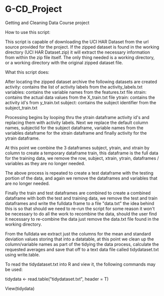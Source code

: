 # G-CD_Project
Getting and Cleaning Data Course project

How to use this script:

This script is capable of downloading the UCI HAR Dataset from the url source provided for the project.
If the zipped dataset is found in the working directory (UCI HAR Dataset.zip) it will extract the necessary information from within the zip file itself.  The only thing needed is a working directory, or a working directory with the original zipped dataset file.


What this script does:

After locating the zipped dataset archive the following datasets are created 
activity: contains the list of activity labels from the activity_labels.txt
variables: contains the variable names from the features.txt file
xtrain: contains the actual data values from the X_train.txt file
ytrain: contains the activity id's from y_train.txt
subject: contains the subject identifier from the subject_train.txt

Processing begins by looping thru the ytrain dataframe activity id's and replacing them with activity labels.
Next we replace the default column names, subjectid for the subject dataframe, variable names from the variables
dataframe for the xtrain dataframe and finally activity for the ytrain dataframe.  

At this point we combine the 3 dataframes subject, ytrain, and xtrain by column to create a temporary dataframe
train, this dataframe is the full data for the training data, we remove the row, subject, xtrain, ytrain,
dataframes / variables as they are no longer needed.

The above process is repeated to create a test dataframe with the testing portion of the data, and again we remove
the dataframes and variables that are no longer needed.

Finally the train and test dataframes are combined to create a combined dataframe with both the test and training 
data, we remove the test and train dataframes and write the fulldata frame to a file "data.txt" the idea behind
this is so that should we need to re-run the script for some reason it won't be necessary to do all the work to
recombine the data, should the user find it necessary to re-combine the data just remove the data.txt file 
found in the working directory.

From the fulldata we extract just the columns for the mean and standard deviation values storing that into a
datatable, at this point we clean up the column/variable names as part of the tidying the data process, calculate 
the requested averages and save that off to a text data file called tidydataset.txt using write.table.

To read the tidydataset.txt into R and view it, the following commands may be used:

tidydata <- read.table("tidydataset.txt", header = T)

View(tidydata)


